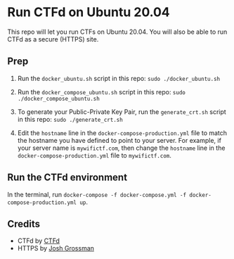 # Run CTFd on Ubuntu 20.04

This repo will let you run CTFs on Ubuntu 20.04. You will also be able to run CTFd as a secure (HTTPS) site.

## Prep

1. Run the `docker_ubuntu.sh` script in this repo:
`sudo ./docker_ubuntu.sh`

2. Run the `docker_compose_ubuntu.sh` script in this repo:
`sudo ./docker_compose_ubuntu.sh`

3. To generate your Public-Private Key Pair, run the `generate_crt.sh` script in this repo:
`sudo ./generate_crt.sh`

4. Edit the `hostname` line in the `docker-compose-production.yml` file to match the hostname you have defined to point to your server.
For example, if your server name is `mywifictf.com`, then change the `hostname` line in the `docker-compose-production.yml` file to `mywifictf.com`.

## Run the CTFd environment

In the terminal, run `docker-compose -f docker-compose.yml -f docker-compose-production.yml up`.




## Credits

- CTFd by [CTFd](https://github.com/CTFd/CTFd)
- HTTPS by [Josh Grossman](https://github.com/tghosth/CTFd-docker-deploy)
